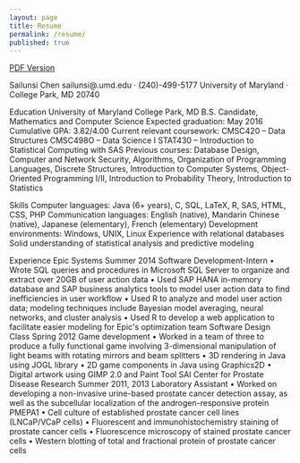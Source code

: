 ```yaml
---
layout: page
title: Resume
permalink: /resume/
published: true
---
```


<a href="{{ site.baseurl }}/assets/Sailunsi Chen Resume Updated.pdf">PDF Version</a>

Sailunsi Chen
sailunsi@.umd.edu · (240)-499-5177
University of Maryland · College Park, MD 20740

Education
University of Maryland							College Park, MD
B.S. Candidate, Mathematics and Computer Science			Expected graduation: May 2016
Cumulative GPA: 3.82/4.00
Current relevant coursework: CMSC420 – Data Structures
				  CMSC498O – Data Science I
				  STAT430 – Introduction to Statistical Computing with SAS
Previous courses: Database Design, Computer and Network Security, Algorithms,
		      Organization of Programming Languages, Discrete Structures,
		      Introduction to Computer Systems, Object-Oriented Programming I/II,
		      Introduction to Probability Theory, Introduction to Statistics

Skills
Computer languages: Java (6+ years), C, SQL, LaTeX, R, SAS, HTML, CSS, PHP
Communication languages: English (native), Mandarin Chinese (native),
			          Japanese (elementary), French (elementary)
Development environments: Windows, UNIX, Linux
Experience with relational databases
Solid understanding of statistical analysis and predictive modeling

Experience
Epic Systems									Summer 2014
Software Development-Intern
•	Wrote SQL queries and procedures in Microsoft SQL Server to organize and extract over 20GB of user action data
•	Used SAP HANA in-memory database and SAP business analytics tools to model user action data to find inefficiencies in user workflow
•	Used R to analyze and model user action data; modeling techniques include Bayesian model averaging, neural networks, and cluster analysis
•	Used R to develop a web application to facilitate easier modeling for Epic's optimization team
Software Design Class								Spring 2012
Game development
•	Worked in a team of three to produce a fully functional game involving 3-dimensional manipulation of light beams with rotating mirrors and beam splitters
•	3D rendering in Java using JOGL library
•	2D game components in Java using Graphics2D
•	Digital artwork using GIMP 2.0 and Paint Tool SAI
Center for Prostate Disease Research						Summer 2011, 2013
Laboratory Assistant
•	Worked on developing a non-invasive urine-based prostate cancer detection assay, as well as the subcellular localization of the androgen-responsive protein PMEPA1
•	Cell culture of established prostate cancer cell lines (LNCaP/VCaP cells)
•	Fluorescent and immunohistochemistry staining of prostate cancer cells
•	Fluorescence microscopy of stained prostate cancer cells
•	Western blotting of total and fractional protein of prostate cancer cells
